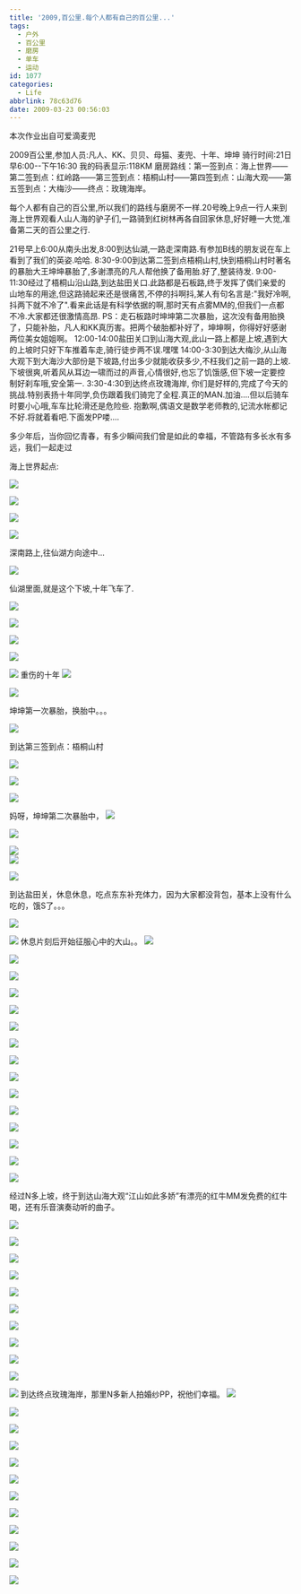 ```yaml
---
title: '2009,百公里.每个人都有自己的百公里...'
tags:
  - 户外
  - 百公里
  - 磨房
  - 单车
  - 运动
id: 1077
categories:
  - Life
abbrlink: 78c63d76
date: 2009-03-23 00:56:03
---
```


本次作业出自可爱滴麦兜

2009百公里,参加人员:凡人、KK、贝贝、母猫、麦兜、十年、坤坤 
骑行时间:21日早6:00--下午16:30 
我的码表显示:118KM 
磨房路线：第一签到点：海上世界——第二签到点：红岭路——第三签到点：梧桐山村——第四签到点：山海大观——第五签到点：大梅沙——终点：玫瑰海岸。 

每个人都有自己的百公里,所以我们的路线与磨房不一样.20号晚上9点一行人来到海上世界观看人山人海的驴子们,一路骑到红树林再各自回家休息,好好睡一大觉,准备第二天的百公里之行. 

21号早上6:00从南头出发,8:00到达仙湖,一路走深南路.有参加B线的朋友说在车上看到了我们的英姿.哈哈. 
8:30-9:00到达第二签到点梧桐山村,快到梧桐山村时著名的暴胎大王坤坤暴胎了,多谢漂亮的凡人帮他换了备用胎.好了,整装待发. 
9:00-11:30经过了梧桐山沿山路,到达盐田关口.此路都是石板路,终于发挥了偶们亲爱的山地车的用途,但这路骑起来还是很痛苦,不停的抖啊抖,某人有句名言是:"我好冷啊,抖两下就不冷了".看来此话是有科学依据的啊,那时天有点雾MM的,但我们一点都不冷.大家都还很激情高昂. 
PS：走石板路时坤坤第二次暴胎，这次没有备用胎换了，只能补胎，凡人和KK真历害。把两个破胎都补好了，坤坤啊，你得好好感谢两位美女姐姐啊。 
12:00-14:00盐田关口到山海大观,此山一路上都是上坡,遇到大的上坡时只好下车推着车走,骑行徒步两不误.嘿嘿 
14:00-3:30到达大梅沙,从山海大观下到大海沙大部份是下坡路,付出多少就能收获多少,不枉我们之前一路的上坡.下坡很爽,听着风从耳边一啸而过的声音,心情很好,也忘了饥饿感,但下坡一定要控制好刹车哦,安全第一. 
3:30-4:30到达终点玫瑰海岸, 
你们是好样的,完成了今天的挑战.特别表扬十年同学,负伤跟着我们骑完了全程.真正的MAN.加油....但以后骑车时要小心哦,车车比轮滑还是危险些. 
抱歉啊,偶语文是数学老师教的,记流水帐都记不好.将就着看吧.下面发PP喽.... 

  多少年后，当你回忆青春，有多少瞬间我们曾是如此的幸福，不管路有多长水有多远，我们一起走过 
<!--more-->
海上世界起点: 

![](/images/2009/03/23_20090323_11068.jpg)

![](/images/2009/03/23_20090323_11069.jpg)

![](/images/2009/03/23_20090323_11070.jpg)

![](/images/2009/03/23_20090323_11071.jpg)

深南路上,往仙湖方向途中... 

![](/images/2009/03/23_20090323_11072.jpg) 

仙湖里面,就是这个下坡,十年飞车了. 

![](/images/2009/03/23_20090323_11073.jpg)

![](/images/2009/03/23_20090323_11074.jpg)

![](/images/2009/03/23_20090323_11075.jpg) 

![](/images/2009/03/23_20090323_11076.jpg)

![](/images/2009/03/23_20090323_11077.jpg)
重伤的十年 
![](/images/2009/03/23_20090323_11078.jpg)  

![](/images/2009/03/23_20090323_11079.jpg)

坤坤第一次暴胎，换胎中。。。 

![](/images/2009/03/23_20090323_11080.jpg)

到达第三签到点：梧桐山村 

![](/images/2009/03/23_20090323_11081.jpg)

![](/images/2009/03/23_20090323_11082.jpg)

![](/images/2009/03/23_20090323_11083.jpg)

妈呀，坤坤第二次暴胎中， 
![](/images/2009/03/23_20090323_11084.jpg)

![](/images/2009/03/23_20090323_11085.jpg)

![](/images/2009/03/23_20090323_11086.jpg)  
![](/images/2009/03/23_20090323_11087.jpg)

![](/images/2009/03/23_20090323_11088.jpg)

到达盐田关，休息休息，吃点东东补充体力，因为大家都没背包，基本上没有什么吃的，饿S了。。。 

![](/images/2009/03/23_20090323_11089.jpg)

![](/images/2009/03/23_20090323_11090.jpg)
休息片刻后开始征服心中的大山。。 
![](/images/2009/03/23_20090323_11091.jpg)

![](/images/2009/03/23_20090323_11092.jpg)

![](/images/2009/03/23_20090323_11093.jpg)

![](/images/2009/03/23_20090323_11094.jpg)

![](/images/2009/03/23_20090323_11095.jpg)

![](/images/2009/03/23_20090323_11096.jpg)

![](/images/2009/03/23_20090323_11097.jpg)

![](/images/2009/03/23_20090323_11098.jpg)

![](/images/2009/03/23_20090323_11099.jpg)

![](/images/2009/03/23_20090323_11100.jpg)

![](/images/2009/03/23_20090323_11101.jpg)

![](/images/2009/03/23_20090323_11102.jpg)

![](/images/2009/03/23_20090323_11103.jpg)

![](/images/2009/03/23_20090323_11104.jpg)

![](/images/2009/03/23_20090323_11105.jpg)

经过N多上坡，终于到达山海大观“江山如此多娇”有漂亮的红牛MM发免费的红牛喝，还有乐音演奏动听的曲子。 

![](/images/2009/03/23_20090323_11106.jpg)

![](/images/2009/03/23_20090323_11107.jpg)

![](/images/2009/03/23_20090323_11108.jpg)

![](/images/2009/03/23_20090323_11109.jpg)

![](/images/2009/03/23_20090323_11110.jpg)

![](/images/2009/03/23_20090323_11111.jpg)

![](/images/2009/03/23_20090323_11112.jpg)

![](/images/2009/03/23_20090323_11113.jpg)

![](/images/2009/03/23_20090323_11114.jpg)

![](/images/2009/03/23_20090323_11115.jpg)

![](/images/2009/03/23_20090323_11116.jpg)
到达终点玫瑰海岸，那里N多新人拍婚纱PP，祝他们幸福。 
![](/images/2009/03/23_20090323_11117.jpg)

![](/images/2009/03/23_20090323_11118.jpg)

![](/images/2009/03/23_20090323_11119.jpg)

![](/images/2009/03/23_20090323_11120.jpg)

![](/images/2009/03/23_20090323_11121.jpg)

![](/images/2009/03/23_20090323_11122.jpg)

![](/images/2009/03/23_20090323_11123.jpg)

![](/images/2009/03/23_20090323_11124.jpg)

![](/images/2009/03/23_20090323_11125.jpg)

![](/images/2009/03/23_20090323_11126.jpg)

![](/images/2009/03/23_20090323_11127.jpg)

![](/images/2009/03/23_20090323_11128.jpg)